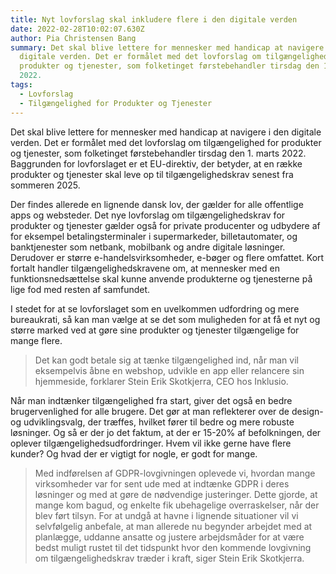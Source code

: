 ```yaml
---
title: Nyt lovforslag skal inkludere flere i den digitale verden
date: 2022-02-28T10:02:07.630Z
author: Pia Christensen Bang
summary: Det skal blive lettere for mennesker med handicap at navigere i den
  digitale verden. Det er formålet med det lovforslag om tilgængelighed for
  produkter og tjenester, som folketinget førstebehandler tirsdag den 1. marts
  2022.
tags:
  - Lovforslag
  - Tilgængelighed for Produkter og Tjenester
---
```

Det skal blive lettere for mennesker med handicap at navigere i den digitale verden. Det er formålet med det lovforslag om tilgængelighed for produkter og tjenester, som folketinget førstebehandler tirsdag den 1. marts 2022. Baggrunden for lovforslaget er et EU-direktiv, der betyder, at en række produkter og tjenester skal leve op til tilgængelighedskrav senest fra sommeren 2025. 

Der findes allerede en lignende dansk lov, der gælder for alle offentlige apps og websteder. Det nye lovforslag om tilgængelighedskrav for produkter og tjenester gælder også for private producenter og udbydere af for eksempel betalingsterminaler i supermarkeder, billetautomater, og banktjenester som netbank, mobilbank og andre digitale løsninger. Derudover er større e-handelsvirksomheder, e-bøger og flere omfattet. Kort fortalt handler tilgængelighedskravene om, at mennesker med en funktionsnedsættelse skal kunne anvende produkterne og tjenesterne på lige fod med resten af samfundet.

I stedet for at se lovforslaget som en uvelkommen udfordring og mere bureaukrati, så kan man vælge at se det som muligheden for at få et nyt og større marked ved at gøre sine produkter og tjenester tilgængelige for mange flere.

> Det kan godt betale sig at tænke tilgængelighed ind, når man vil eksempelvis åbne en webshop, udvikle en app eller relancere sin hjemmeside, forklarer Stein Erik Skotkjerra, CEO hos Inklusio. 

Når man indtænker tilgængelighed fra start, giver det også en bedre brugervenlighed for alle brugere. Det gør at man reflekterer over de design- og udviklingsvalg, der træffes, hvilket fører til bedre og mere robuste løsninger. Og så er der jo det faktum, at der er 15-20% af befolkningen, der oplever tilgængelighedsudfordringer. Hvem vil ikke gerne have flere kunder? Og hvad der er vigtigt for nogle, er godt for mange.

> Med indførelsen af GDPR-lovgivningen oplevede vi, hvordan mange virksomheder var for sent ude med at indtænke GDPR i deres løsninger og med at gøre de nødvendige justeringer. Dette gjorde, at mange kom bagud, og enkelte fik ubehagelige overraskelser, når der blev ført tilsyn. For at undgå at havne i lignende situationer vil vi selvfølgelig anbefale, at man allerede nu begynder arbejdet med at planlægge, uddanne ansatte og justere arbejdsmåder for at være bedst muligt rustet til det tidspunkt hvor den kommende lovgivning om tilgængelighedskrav træder i kraft, siger Stein Erik Skotkjerra.